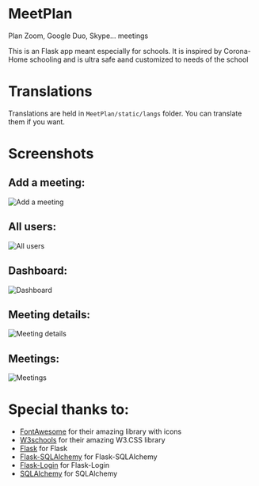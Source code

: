 # MeetPlan
Plan Zoom, Google Duo, Skype... meetings

This is an Flask app meant especially for schools. It is inspired by Corona-Home schooling and is ultra safe aand customized to needs of the school

# Translations
Translations are held in `MeetPlan/static/langs` folder. You can translate them if you want.

# Screenshots

## Add a meeting:
![Add a meeting](https://github.com/mytja/MeetPlan/blob/main/MeetPlan/screenshots/addmeeting.PNG)

## All users:
![All users](https://github.com/mytja/MeetPlan/blob/main/MeetPlan/screenshots/allusers.PNG)

## Dashboard:
![Dashboard](https://github.com/mytja/MeetPlan/blob/main/MeetPlan/screenshots/dashbiard.PNG)

## Meeting details:
![Meeting details](https://github.com/mytja/MeetPlan/blob/main/MeetPlan/screenshots/details.PNG)

## Meetings:
![Meetings](https://github.com/mytja/MeetPlan/blob/main/MeetPlan/screenshots/meetings.PNG)

# Special thanks to:
- [FontAwesome](https://fontawesome.com/) for their amazing library with icons
- [W3schools](https://w3schools.com/) for their amazing W3.CSS library
- [Flask](https://flask.palletsprojects.com/en/1.1.x/) for Flask
- [Flask-SQLAlchemy](https://flask-sqlalchemy.palletsprojects.com/en/2.x/) for Flask-SQLAlchemy
- [Flask-Login](https://flask-login.readthedocs.io/en/latest/) for Flask-Login
- [SQLAlchemy](https://www.sqlalchemy.org/) for SQLAlchemy